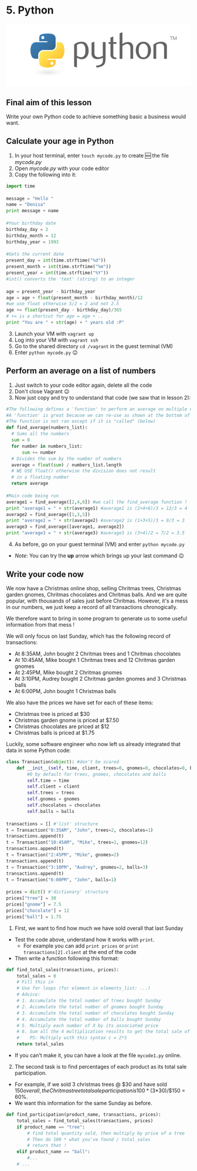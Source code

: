 # 5. Python

![Python][python_image]

## Final aim of this lesson
Write your own Python code to achieve something basic a business would want.

## Calculate your age in Python
1. In your host terminal, enter `touch mycode.py` to create :new: the file *mycode.py*
2. Open *mycode.py* with your code editor
3. Copy the following into it:
  ```python
  import time
  
  message = "Hello "
  name = "Denisa"
  print message + name
  
  #Your birthday date
  birthday_day = 2
  birthday_month = 12
  birthday_year = 1993
  
  #Gets the current date
  present_day = int(time.strftime("%d"))
  present_month = int(time.strftime("%m"))
  present_year = int(time.strftime("%Y"))
  #int() converts the 'text' (string) to an integer
  
  age = present_year - birthday_year
  age = age + float(present_month - birthday_month)/12
  #we use float otherwise 5/2 = 2 and not 2.5
  age += float(present_day - birthday_day)/365
  # += is a shortcut for age = age + ..
  print "You are " + str(age) + " years old :P"        
  ```
3. Launch your VM with `vagrant up`
4. Log into your VM with `vagrant ssh`
5. Go to the shared directory `cd /vagrant` in the guest terminal (VM)
6. Enter `python mycode.py` :wink:

## Perform an average on a list of numbers
1. Just switch to your code editor again, delete all the code
2. Don't close Vagrant :wink:
3. Now just copy and try to understand that code (we saw that in lesson 2):
  ```python
  #The following defines a 'function' to perform an average on multiple numbers
  #A 'function' is great because we can re-use as shown at the bottom of the code
  #The function is not ran except if it is "called" (below)
  def find_average(numbers_list):
    # Sums all the numbers
    sum = 0
    for number in numbers_list:
        sum += number
    # Divides the sum by the number of numbers
    average = float(sum) / numbers_list.length
    # WE USE float() otherwise the division does not result 
    # in a floating number
    return average
    
  #Main code being run
  average1 = find_average([2,4,6]) #we call the find_average function !
  print "average1 = " + str(average1) #average1 is (2+4+6)/3 = 12/3 = 4
  average2 = find_average([1,3,5])
  print "average2 = " + str(average2) #average2 is (1+3+5)/3 = 9/3 = 3
  average3 = find_average([average1, average2])
  print "average3 = " + str(average3) #average3 is (3+4)/2 = 7/2 = 3.5
  ```
4. As before, go on your guest terminal (VM) and enter `python mycode.py`
- *Note*: You can try the **up** arrow which brings up your last command :wink:

## Write your code now
We now have a Christmas online shop, selling Chritmas trees, 
Christmas garden gnomes, Chritmas chocolates and Chritmas balls.
And we are quite popular, with thousands of sales just before Chritmas.
However, it's a mess in our numbers, we just keep a record of all 
transactions chronogically.

We therefore want to bring in some program to generate us to some useful 
information from that mess !

We will only focus on last Sunday, which has the following record of transactions:
- At 8:35AM, John bought 2 Chritmas trees and 1 Chritmas chocolates
- At 10:45AM, Mike bought 1 Chritmas trees and 12 Chritmas garden gnomes
- At 2:45PM, Mike bought 2 Chritmas gnomes
- At 3:10PM, Audrey bought 2 Chritmas garden gnomes and 3 Christmas balls
- At 6:00PM, John bought 1 Christmas balls

We also have the prices we have set for each of these items:
- Christmas tree is priced at $30
- Christmas garden gnome is priced at $7.50
- Christmas chocolates are priced at $12
- Christmas balls is priced at $1.75

Luckily, some software engineer who now left us already integrated that data in some Python code:
```python
class Transaction(object): #don't be scared
    def __init__(self, time, client, trees=0, gnomes=0, chocolates=0, balls=0):
		#0 by default for trees, gnomes, chocolates and balls
        self.time = time
        self.client = client
        self.trees = trees
        self.gnomes = gnomes
        self.chocolates = chocolates
        self.balls = balls

transactions = [] #'list' structure
t = Transaction("8:35AM", "John", trees=2, chocolates=1)
transactions.append(t)
t = Transaction("10:45AM", "Mike", trees=1, gnomes=12)
transactions.append(t)
t = Transaction("2:45PM", "Mike", gnomes=2)
transactions.append(t)
t = Transaction("3:10PM", "Audrey", gnomes=2, balls=3)
transactions.append(t)
t = Transaction("6:00PM", "John", balls=1)

prices = dict() #'dictionary' structure
prices["tree"] = 30
prices["gnome"] = 7.5
prices["chocolate"] = 12
prices["ball"] = 1.75
```

1. First, we want to find how much we have sold overall that last Sunday
  - Test the code above, understand how it works with `print`.
    - For example you can add `print prices` or `print transactions[2].client` at the end of the code
  - Then write a function following this format:
```python
def find_total_sales(transactions, prices):
    total_sales = 0
    # Fill this in
	# Use for loops (for element in elements_list: ...)
	# Advice:
	# 1. Accumulate the total number of trees bought Sunday
	# 2. Accumulate the total number of gnomes bought Sunday
	# 3. Accumulate the total number of chocolates bought Sunday
	# 4. Accumulate the total number of balls bought Sunday
	# 5. Multiply each number of X by its associated price
	# 6. Sum all the 4 multiplication results to get the total sale of Sunday
    #    PS: Multiply with this syntax c = 2*5
	return total_sales
```
  - If you can't make it, you can have a look at the file `mycode1.py` online.
2. The second task is to find percentages of each product as its total sale participation.
  - For example, if we sold 3 christmas trees @ $30 and have sold $150 overall, the Chritmas
    tree total sale participation is 100 * (3*$30)/$150 = 60%.
  - We want this information for the same Sunday as before.
```python
def find_participation(product_name, transactions, prices):
	total_sales = find_total_sales(transactions, prices)
	if product_name == "tree":
		# find total quantity sold, then multiply by price of a tree
		# Then do 100 * what you've found / total_sales
		# return that !
	elif product_name == "ball":
		#...
	# ...
```


  
[python_image]: /internals/icons/python.png